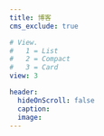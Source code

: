 ```yaml
---
title: 博客
cms_exclude: true

# View.
#   1 = List
#   2 = Compact
#   3 = Card
view: 3

header:
  hideOnScroll: false
  caption:
  image:
---
```

